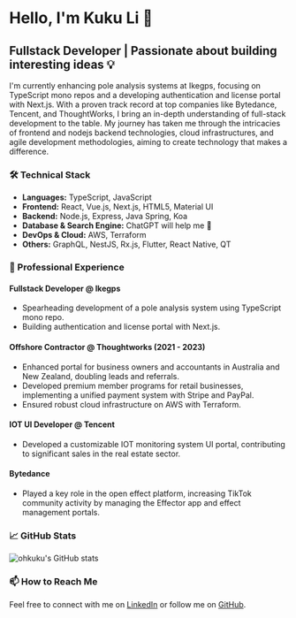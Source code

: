 # Hello, I'm Kuku Li 👋

## Fullstack Developer | Passionate about building interesting ideas 💡

I'm currently enhancing pole analysis systems at Ikegps, focusing on TypeScript mono repos and a developing authentication and license portal with Next.js. With a proven track record at top companies like Bytedance, Tencent, and ThoughtWorks, I bring an in-depth understanding of full-stack development to the table. My journey has taken me through the intricacies of frontend and nodejs backend technologies, cloud infrastructures, and agile development methodologies, aiming to create technology that makes a difference.

### 🛠 Technical Stack

- **Languages:** TypeScript, JavaScript
- **Frontend:** React, Vue.js, Next.js, HTML5, Material UI
- **Backend:** Node.js, Express, Java Spring, Koa
- **Database & Search Engine:** ChatGPT will help me 🤡
- **DevOps & Cloud:** AWS, Terraform
- **Others:** GraphQL, NestJS, Rx.js, Flutter, React Native, QT

### 🌟 Professional Experience

#### Fullstack Developer @ Ikegps
- Spearheading development of a pole analysis system using TypeScript mono repo.
- Building authentication and license portal with Next.js.

#### Offshore Contractor @ Thoughtworks (2021 - 2023)
- Enhanced portal for business owners and accountants in Australia and New Zealand, doubling leads and referrals.
- Developed premium member programs for retail businesses, implementing a unified payment system with Stripe and PayPal.
- Ensured robust cloud infrastructure on AWS with Terraform.

#### IOT UI Developer @ Tencent
- Developed a customizable IOT monitoring system UI portal, contributing to significant sales in the real estate sector.

#### Bytedance
- Played a key role in the open effect platform, increasing TikTok community activity by managing the Effector app and effect management portals.

### 📈 GitHub Stats

![ohkuku's GitHub stats](https://github-readme-stats.vercel.app/api?username=ohkuku&show_icons=true)

### 📫 How to Reach Me

Feel free to connect with me on [LinkedIn](https://www.linkedin.com/in/kuku-li-88a297264?utm_source=share&utm_campaign=share_via&utm_content=profile&utm_medium=android_app) or follow me on [GitHub](https://github.com/ohkuku).
